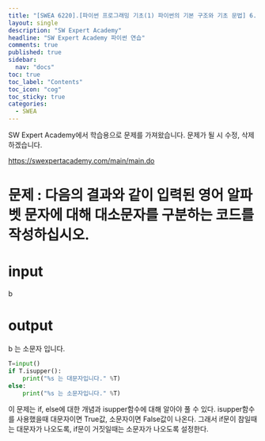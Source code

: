 ```yaml
---
title: "[SWEA 6220].[파이썬 프로그래밍 기초(1) 파이썬의 기본 구조와 기초 문법] 6. 흐름과 제어 - If 3"
layout: single
description: "SW Expert Academy"
headline: "SW Expert Academy 파이썬 연습"
comments: true
published: true
sidebar:
  nav: "docs"
toc: true
toc_label: "Contents"
toc_icon: "cog"
toc_sticky: true
categories:
  - SWEA
---
```


SW Expert Academy에서 학습용으로 문제를 가져왔습니다. 문제가 될 시 수정, 삭제하겠습니다.

https://swexpertacademy.com/main/main.do

# 문제 : 다음의 결과와 같이 입력된 영어 알파벳 문자에 대해 대소문자를 구분하는 코드를 작성하십시오.

# input
b

# output
b 는 소문자 입니다.

```python
T=input()
if T.isupper():
    print("%s 는 대문자입니다." %T)
else:
    print("%s 는 소문자입니다." %T)

```

이 문제는 if, else에 대한 개념과 isupper함수에 대해 알아야 풀 수 있다.
isupper함수를 사용했을때 대문자이면 True값, 소문자이면 False값이 나온다.
그래서 if문이 참일때는 대문자가 나오도록, if문이 거짓일때는 소문자가 나오도록 설정한다.

